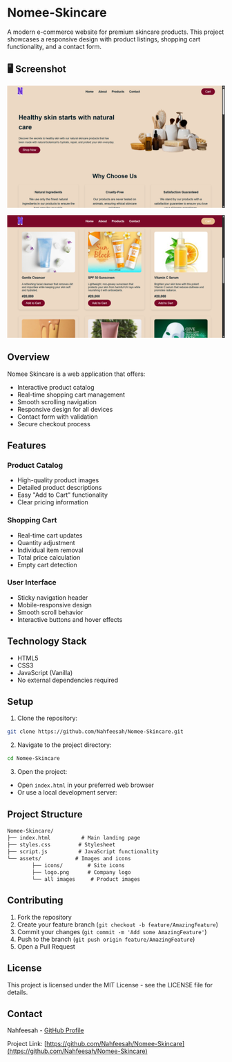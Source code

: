 # Nomee-Skincare

A modern e-commerce website for premium skincare products. This project showcases a responsive design with product listings, shopping cart functionality, and a contact form.

## 🖥️ Screenshot

![Homepage Screenshot](assets/screenshot.png)

![Products Screenshot](assets/screenshot-2.png)



## Overview

Nomee Skincare is a web application that offers:
- Interactive product catalog
- Real-time shopping cart management
- Smooth scrolling navigation
- Responsive design for all devices
- Contact form with validation
- Secure checkout process

## Features

### Product Catalog
- High-quality product images
- Detailed product descriptions
- Easy "Add to Cart" functionality
- Clear pricing information

### Shopping Cart
- Real-time cart updates
- Quantity adjustment
- Individual item removal
- Total price calculation
- Empty cart detection

### User Interface
- Sticky navigation header
- Mobile-responsive design
- Smooth scroll behavior
- Interactive buttons and hover effects

## Technology Stack

- HTML5
- CSS3
- JavaScript (Vanilla)
- No external dependencies required

## Setup

1. Clone the repository:
```bash
git clone https://github.com/Nahfeesah/Nomee-Skincare.git
```

2. Navigate to the project directory:
```bash
cd Nomee-Skincare
```

3. Open the project:
- Open `index.html` in your preferred web browser
- Or use a local development server:
	

## Project Structure

```
Nomee-Skincare/
├── index.html          # Main landing page
├── styles.css         # Stylesheet
├── script.js          # JavaScript functionality
└── assets/           # Images and icons
		├── icons/        # Site icons
		├── logo.png      # Company logo
		└── all images     # Product images
```

## Contributing

1. Fork the repository
2. Create your feature branch (`git checkout -b feature/AmazingFeature`)
3. Commit your changes (`git commit -m 'Add some AmazingFeature'`)
4. Push to the branch (`git push origin feature/AmazingFeature`)
5. Open a Pull Request

## License

This project is licensed under the MIT License - see the LICENSE file for details.

## Contact

Nahfeesah - [GitHub Profile](https://github.com/Nahfeesah)

Project Link: [https://github.com/Nahfeesah/Nomee-Skincare](https://github.com/Nahfeesah/Nomee-Skincare)
